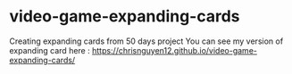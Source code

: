 # video-game-expanding-cards
Creating expanding cards from 50 days project
You can see my version of expanding card here : https://chrisnguyen12.github.io/video-game-expanding-cards/
